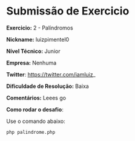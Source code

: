 # Submissão de Exercicio

**Exercicio:** 2 - Palíndromos

**Nickname:** luizpimentel0

**Nível Técnico:** Junior

**Empresa:** Nenhuma

**Twitter**: https://twitter.com/iamluiz_

**Dificuldade de Resolução:** Baixa

**Comentários:** Leees go

**Como rodar o desafio**: 

Use o comando abaixo: 
```bash
php palindrome.php
```
